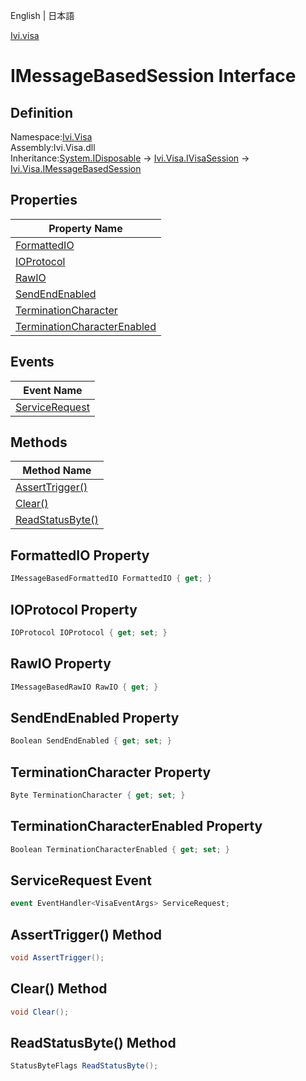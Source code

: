 English | 日本語

[Ivi.visa](Ivi.Visa.md)

# IMessageBasedSession Interface

## Definition
Namespace:[Ivi.Visa](Ivi.Visa.md)<BR>
Assembly:Ivi.Visa.dll<BR>
Inheritance:[System.IDisposable](https://learn.microsoft.com/en-us/dotnet/api/system.idisposable) -> [Ivi.Visa.IVisaSession](Ivi.Visa.IVisaSession.md) -> [Ivi.Visa.IMessageBasedSession](Ivi.Visa.IMessageBasedSession.md)

## Properties

|Property Name|
|---|
|[FormattedIO](#FormattedIO-Property)|
|[IOProtocol](#IOProtocol-Property)|
|[RawIO](#RawIO-Property)|
|[SendEndEnabled](#SendEndEnabled-Property)|
|[TerminationCharacter](#TerminationCharacter-Property)|
|[TerminationCharacterEnabled](#TerminationCharacterEnabled-Property)|

## Events

|Event Name|
|---|
|[ServiceRequest](#ServiceRequest-Event)|

## Methods

|Method Name|
|---|
|[AssertTrigger()](#AssertTrigger-Method)|
|[Clear()](#Clear-Method)|
|[ReadStatusByte()](#ReadStatusByte-Method)|

## FormattedIO Property
```C#
IMessageBasedFormattedIO FormattedIO { get; }
```
## IOProtocol Property
```C#
IOProtocol IOProtocol { get; set; }
```
## RawIO Property
```C#
IMessageBasedRawIO RawIO { get; }
```
## SendEndEnabled Property
```C#
Boolean SendEndEnabled { get; set; }
```
## TerminationCharacter Property
```C#
Byte TerminationCharacter { get; set; }
```
## TerminationCharacterEnabled Property
```C#
Boolean TerminationCharacterEnabled { get; set; }
```
## ServiceRequest Event
```C#
event EventHandler<VisaEventArgs> ServiceRequest;
```
## AssertTrigger() Method
```C#
void AssertTrigger();
```
## Clear() Method
```C#
void Clear();
```
## ReadStatusByte() Method
```C#
StatusByteFlags ReadStatusByte();
```
